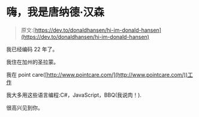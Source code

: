 # 嗨，我是唐纳德·汉森

> 原文:[https://dev.to/donaldhansen/hi-im-donald-hansen](https://dev.to/donaldhansen/hi-im-donald-hansen)

我已经编码 22 年了。

我住在加州的圣拉蒙。

我在 point care([http://www.pointcare.com/](http://www.pointcare.com/))工作

我大多用这些语言编程:C#，JavaScript，BBQ(我说肉！).

很高兴见到你。